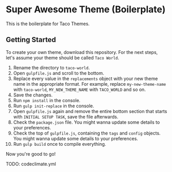 # Super Awesome Theme (Boilerplate)

This is the boilerplate for Taco Themes.

## Getting Started

To create your own theme, download this repository. For the next steps, let's assume your theme should be called `Taco World`.

1. Rename the directory to `taco-world`.
2. Open `gulpfile.js` and scroll to the bottom.
3. Replace every value in the `replacements` object with your new theme name in the appropriate format. For example, replace `my-new-theme-name` with `taco-world`, `MY_NEW_THEME_NAME` with `TACO_WORLD` and so on.
4. Save the changes.
5. Run `npm install` in the console.
6. Run `gulp init-replace` in the console.
7. Open `gulpfile.js` again and remove the entire bottom section that starts with `INITIAL SETUP TASK`, save the file afterwards.
8. Check the `package.json` file. You might wanna update some details to your preferences.
9. Check the top of `gulpfile.js`, containing the `tags` and `config` objects. You might wanna update some details to your preferences.
10. Run `gulp build` once to compile everything.

Now you're good to go!

TODO: codeclimate.yml
